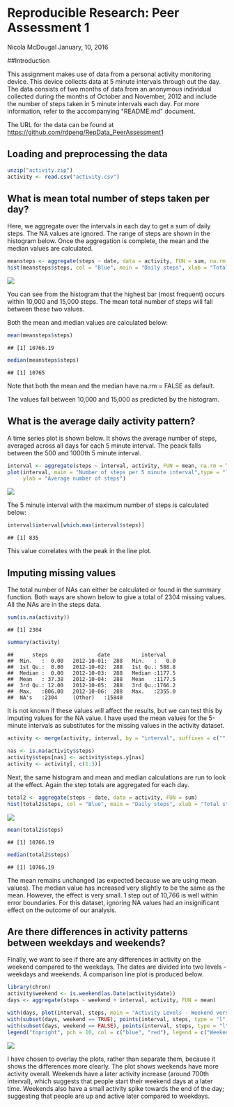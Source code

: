 # Reproducible Research: Peer Assessment 1


Nicola McDougal
January, 10, 2016

##Introduction

This assignment makes use of data from a personal activity monitoring
device. This device collects data at 5 minute intervals through out the day. The data consists of two months of data from an anonymous
individual collected during the months of October and November, 2012
and include the number of steps taken in 5 minute intervals each day. For more information, refer to the accompanying "README.md" document.

The URL for the data can be found at https://github.com/rdpeng/RepData_PeerAssessment1

## Loading and preprocessing the data


```r
unzip("activity.zip")
activity <- read.csv("activity.csv")
```


## What is mean total number of steps taken per day?

Here, we aggregate over the intervals in each day to get a sum of daily steps. The NA values are ignored. The range of steps are shown in the histogram below. Once the aggregation is complete, the mean and the median values are calculated.


```r
meansteps <- aggregate(steps ~ date, data = activity, FUN = sum, na.rm = TRUE)
hist(meansteps$steps, col = "Blue", main = "Daily steps", xlab = "Total steps" )
```

![](PA1_template_files/figure-html/unnamed-chunk-2-1.png) 

You can see from the histogram that the highest bar (most frequent) occurs within 10,000 and 15,000 steps. The mean total number of steps will fall between these two values.

Both the mean and median values are calculated below:


```r
mean(meansteps$steps)
```

```
## [1] 10766.19
```

```r
median(meansteps$steps)
```

```
## [1] 10765
```

Note that both the mean and the median have na.rm = FALSE as default.

The values fall between 10,000 and 15,000 as predicted by the histogram.

## What is the average daily activity pattern?

A time series plot is shown below. It shows the average number of steps, averaged across all days for each 5 minute interval. The peack falls between the 500 and 1000th 5 minute interval.


```r
interval <- aggregate(steps ~ interval, activity, FUN = mean, na.rm = TRUE)
plot(interval, main = "Number of steps per 5 minute interval",type = "l", xlab = "5 minute interval",
     ylab = "Average number of steps")
```

![](PA1_template_files/figure-html/unnamed-chunk-4-1.png) 

The 5 minute interval with the maximum number of steps is calculated below:


```r
interval$interval[which.max(interval$steps)]
```

```
## [1] 835
```

This value correlates with the peak in the line plot.


## Imputing missing values

The total number of NAs can either be calculated or found in the summary function. Both ways are shown below to give a total of 2304 missing values. All the NAs are in the steps data.


```r
sum(is.na(activity))
```

```
## [1] 2304
```

```r
summary(activity)
```

```
##      steps                date          interval     
##  Min.   :  0.00   2012-10-01:  288   Min.   :   0.0  
##  1st Qu.:  0.00   2012-10-02:  288   1st Qu.: 588.8  
##  Median :  0.00   2012-10-03:  288   Median :1177.5  
##  Mean   : 37.38   2012-10-04:  288   Mean   :1177.5  
##  3rd Qu.: 12.00   2012-10-05:  288   3rd Qu.:1766.2  
##  Max.   :806.00   2012-10-06:  288   Max.   :2355.0  
##  NA's   :2304     (Other)   :15840
```

It is not known if these values will affect the results, but we can test this by imputing values for the NA value. I have used the mean values for the 5-minute intervals as substitutes for the missing values in the activity dataset.


```r
activity <- merge(activity, interval, by = "interval", suffixes = c("", 
                                                                          ".y"))
nas <- is.na(activity$steps)
activity$steps[nas] <- activity$steps.y[nas]
activity <- activity[, c(1:3)]
```

Next, the same histogram and mean and median calculations are run to look at the effect. Again the step totals are aggregated for each day.


```r
total2 <- aggregate(steps ~ date, data = activity, FUN = sum)
hist(total2$steps, col = "Blue", main = "Daily steps", xlab = "Total steps" )
```

![](PA1_template_files/figure-html/unnamed-chunk-8-1.png) 

```r
mean(total2$steps)
```

```
## [1] 10766.19
```

```r
median(total2$steps)
```

```
## [1] 10766.19
```

The mean remains unchanged (as expected because we are using mean values). The median value has increased very slightly to be the same as the mean. However, the effect is very small. 1 step out of 10,766 is well within error boundaries. For this dataset, ignoring NA values had an insignificant effect on the outcome of our analysis.


## Are there differences in activity patterns between weekdays and weekends?

Finally, we want to see if there are any differences in activity on the weekend compared to the weekdays. The dates are divided into two levels - weekdays and weekends. A comparison line plot is produced below.


```r
library(chron)
activity$weekend <- is.weekend(as.Date(activity$date))
days <- aggregate(steps ~ weekend + interval, activity, FUN = mean)

with(days, plot(interval, steps, main = "Activity Levels - Weekend versus Weekday", type = "n"))
with(subset(days, weekend == TRUE), points(interval, steps, type = "l", col = "blue"))
with(subset(days, weekend == FALSE), points(interval, steps, type = "l",col = "red"))
legend("topright", pch = 10, col = c("blue", "red"), legend = c("Weekend", "Weekday"))
```

![](PA1_template_files/figure-html/unnamed-chunk-9-1.png) 

I have chosen to overlay the plots, rather than separate them, because it shows the differences more clearly. The plot shows weekends have more activity overall. Weekends have a later activity increase (around 700th interval), which suggests that people start their weekend days at a later time. Weekends also have a small activity spike towards the end of the day; suggesting that people are up and active later compared to weekdays.
